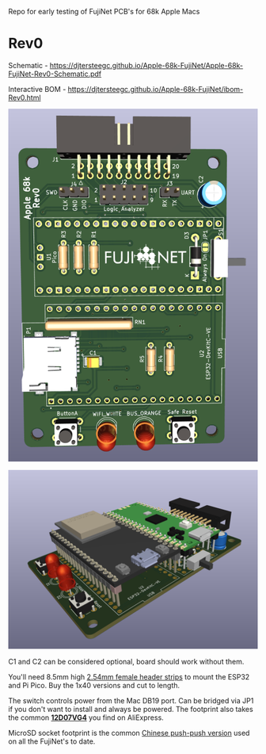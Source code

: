 Repo for early testing of FujiNet PCB's for 68k Apple Macs

# Rev0

Schematic - https://djtersteegc.github.io/Apple-68k-FujiNet/Apple-68k-FujiNet-Rev0-Schematic.pdf

Interactive BOM - https://djtersteegc.github.io/Apple-68k-FujiNet/ibom-Rev0.html

![rev0-top.png](docs/rev0-top.png)

![rev0-side.png](docs/rev0-side.png)





C1 and C2 can be considered optional, board should work without them.

You'll need 8.5mm high [2.54mm female header strips](https://www.aliexpress.us/item/2251832416528370.html) to mount the ESP32 and Pi Pico.  Buy the 1x40 versions and cut to length.

The switch controls power from the Mac DB19 port. Can be bridged via JP1 if you don't want to install and always be powered. The footprint also takes the common [**12D07VG4**](https://www.aliexpress.us/item/2255801015765871.html) you find on AliExpress.

MicroSD socket footprint is the common [Chinese push-push version](https://www.aliexpress.us/item/2251832613969983.html) used on all the FujiNet's to date.

